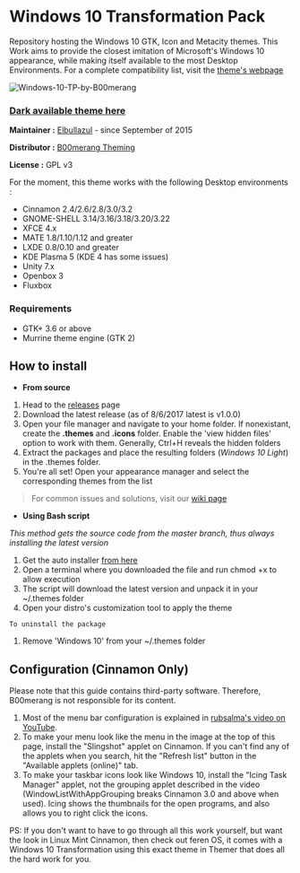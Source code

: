 # Windows 10 Transformation Pack

Repository hosting the Windows 10 GTK, Icon and Metacity themes. This Work aims to provide the closest imitation of Microsoft's Windows 10 appearance, while making itself available to the most Desktop Environments. For a complete compatibility list, visit the [theme's webpage](http://b00merang.weebly.com/windows-10-transformation-pack.html)

![Windows-10-TP-by-B00merang](http://b00merang.weebly.com/uploads/1/6/8/1/16813022/screenshot-2016-11-01-10-35-43_orig.png)

### [Dark available theme here](https://github.com/B00merang-Project/Windows-10-Dark) ###

**Maintainer :** [Elbullazul](https://github.com/Elbullazul) - since September of 2015

**Distributor :** [B00merang Theming](https://github.com/B00merang-Project)

**License :** GPL v3

For the moment, this theme works with the following Desktop environments : 
- Cinnamon 2.4/2.6/2.8/3.0/3.2
- GNOME-SHELL 3.14/3.16/3.18/3.20/3.22
- XFCE 4.x
- MATE 1.8/1.10/1.12 and greater
- LXDE 0.8/0.10 and greater
- KDE Plasma 5 (KDE 4 has some issues)
- Unity 7.x
- Openbox 3
- Fluxbox

### Requirements

- GTK+ 3.6 or above
- Murrine theme engine (GTK 2)

## How to install

- **From source**
1. Head to the [releases](https://github.com/Elbullazul/Windows-10/releases) page
2. Download the latest release (as of 8/6/2017 latest is v1.0.0)
3. Open your file manager and navigate to your home folder. If nonexistant, create the **.themes** and **.icons** folder. Enable the 'view hidden files' option to work with them. Generally, Ctrl+H reveals the hidden folders
4. Extract the packages and place the resulting folders (*Windows 10 Light*) in the .themes folder.
5. You're all set! Open your appearance manager and select the corresponding themes from the list

> For common issues and solutions, visit our [wiki page](https://github.com/Elbullazul/Windows-10/wiki)

- **Using Bash script**

*This method gets the source code from the master branch, thus always installing the latest version*

1. Get the auto installer [from here](https://raw.githubusercontent.com/B00merang-Project/Shell-Scripts/master/auto_install.sh)
2. Open a terminal where you downloaded the file and run chmod +x to allow execution
3. The script will download the latest version and unpack it in your ~/.themes folder
4. Open your distro's customization tool to apply the theme

`To uninstall the package`

1. Remove 'Windows 10' from your ~/.themes folder

## Configuration (Cinnamon Only)

Please note that this guide contains third-party software. Therefore, B00merang is not responsible for its content.

1. Most of the menu bar configuration is explained in [rubsalma's video on YouTube](https://www.youtube.com/watch?v=OT958w5YW9c).
2. To make your menu look like the menu in the image at the top of this page, install the "Slingshot" applet on Cinnamon. If you can't find any of the applets when you search, hit the "Refresh list" button in the "Available applets (online)" tab.
3. To make your taskbar icons look like Windows 10, install the "Icing Task Manager" applet, not the grouping applet described in the video (WindowListWithAppGrouping breaks Cinnamon 3.0 and above when used). Icing shows the thumbnails for the open programs, and also allows you to right click the icons.

PS: If you don't want to have to go through all this work yourself, but want the look in Linux Mint Cinnamon, then check out feren OS, it comes with a Windows 10 Transformation using this exact theme in Themer that does all the hard work for you.
